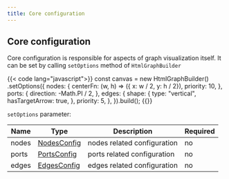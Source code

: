 ```yaml
---
title: Core configuration
---
```


## Core configuration

Core configuration is responsible for aspects of graph visualization itself. It
can be set by calling `setOptions` method of `HtmlGraphBuilder`

{{< code lang="javascript">}}
const canvas = new HtmlGraphBuilder()
  .setOptions({
    nodes: {
      centerFn: (w, h) => ({ x: w / 2, y: h / 2}),
      priority: 10,
    },
    ports: {
      direction: -Math.PI / 2,
    },
    edges: {
      shape: {
        type: "vertical",
        hasTargetArrow: true,
      },
      priority: 5,
    },
  }).build();
{{</code>}}


`setOptions` parameter:

| Name  | Type                                      | Description                 | Required |
|-------|-------------------------------------------|-----------------------------|----------|
| nodes | [NodesConfig](nodes)                      | nodes related configuration | no       |
| ports | [PortsConfig](ports)                      | ports related configuration | no       |
| edges | [EdgesConfig](edges)                      | edges related configuration | no       |
